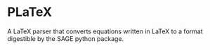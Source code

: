 # PLaTeX
A LaTeX parser that converts equations written in LaTeX to a format digestible by the SAGE python package. 
